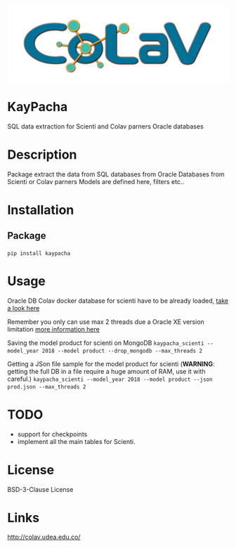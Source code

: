 <center><img src="https://raw.githubusercontent.com/colav/colav.github.io/master/img/Logo.png"/></center>

# KayPacha
SQL data extraction for Scienti and Colav parners  Oracle databases

# Description
Package extract the data from SQL databases from Oracle Databases from Scienti or Colav parners
Models are defined here, filters etc..

# Installation

## Package
`pip install kaypacha`


# Usage
Oracle DB Colav docker database for scienti have to be already loaded, [take a look here](https://github.com/colav/oracle-docker)

Remember you only can use max 2 threads due a Oracle XE version limitation [more information here](https://docs.oracle.com/en/database/oracle/oracle-database/18/xeinl/licensing-restrictions.html)

Saving the model product for scienti on MongoDB
`
kaypacha_scienti --model_year 2018 --model product --drop_mongodb --max_threads 2
`

Getting a JSon file sample for the model product for scienti (**WARNING**: getting the full DB in a file require a huge amount of RAM, use it with careful.)
`
kaypacha_scienti --model_year 2018 --model product --json prod.json --max_threads 2
`


# TODO
* support for checkpoints
* implement all the main tables for Scienti. 

# License
BSD-3-Clause License 

# Links
http://colav.udea.edu.co/



